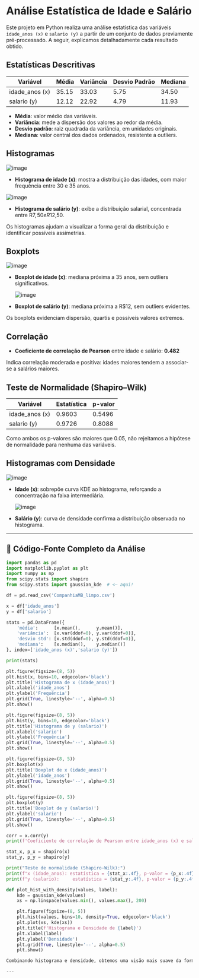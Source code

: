 # Análise Estatística de Idade e Salário

Este projeto em Python realiza uma análise estatística das variáveis `idade_anos (x)` e `salario (y)` a partir de um conjunto de dados previamente pré-processado. A seguir, explicamos detalhadamente cada resultado obtido.

## Estatísticas Descritivas

| Variável        | Média  | Variância | Desvio Padrão | Mediana |
|-----------------|--------|-----------|---------------|---------|
| idade_anos (x)  | 35.15  | 33.03     | 5.75          | 34.50   |
| salario (y)     | 12.12  | 22.92     | 4.79          | 11.93   |

- **Média**: valor médio das variáveis.  
- **Variância**: mede a dispersão dos valores ao redor da média.  
- **Desvio padrão**: raiz quadrada da variância, em unidades originais.  
- **Mediana**: valor central dos dados ordenados, resistente a outliers.  

## Histogramas
![image](https://github.com/user-attachments/assets/14c96fd7-0abd-4df9-b010-0a9ddd548cb8)
- **Histograma de idade (x)**: mostra a distribuição das idades, com maior frequência entre 30 e 35 anos.

![image](https://github.com/user-attachments/assets/1047de74-2299-4f4d-8e1e-ad00baad3e21)
- **Histograma de salário (y)**: exibe a distribuição salarial, concentrada entre R$7,50 e R$12,50.  

Os histogramas ajudam a visualizar a forma geral da distribuição e identificar possíveis assimetrias.

## Boxplots

![image](https://github.com/user-attachments/assets/4cef0a6c-eac0-4bb9-b93a-6983abd1814d)
- **Boxplot de idade (x)**: mediana próxima a 35 anos, sem outliers significativos.

  ![image](https://github.com/user-attachments/assets/ce34379d-5e1c-45a9-a250-bfb38e560c3c)
- **Boxplot de salário (y)**: mediana próxima a R$12, sem outliers evidentes.  

Os boxplots evidenciam dispersão, quartis e possíveis valores extremos.

## Correlação

- **Coeficiente de correlação de Pearson** entre idade e salário: **0.482**  

Indica correlação moderada e positiva: idades maiores tendem a associar-se a salários maiores.

## Teste de Normalidade (Shapiro–Wilk)

| Variável        | Estatística | p-valor |
|-----------------|-------------|---------|
| idade_anos (x)  | 0.9603      | 0.5496  |
| salario (y)     | 0.9726      | 0.8088  |

Como ambos os p-valores são maiores que 0.05, não rejeitamos a hipótese de normalidade para nenhuma das variáveis.

## Histogramas com Densidade
![image](https://github.com/user-attachments/assets/80a356a7-bc69-446c-8c68-969d12ba7370)
- **Idade (x)**: sobrepõe curva KDE ao histograma, reforçando a concentração na faixa intermediária.

  ![image](https://github.com/user-attachments/assets/cbcc97e1-fded-40d3-b7d2-00ece63ca5ef)
- **Salário (y)**: curva de densidade confirma a distribuição observada no histograma.  

---
## 🧠 Código-Fonte Completo da Análise

```python
import pandas as pd
import matplotlib.pyplot as plt
import numpy as np
from scipy.stats import shapiro
from scipy.stats import gaussian_kde  # <— aqui!

df = pd.read_csv('CompanhiaMB_limpo.csv')

x = df['idade_anos']
y = df['salario']

stats = pd.DataFrame({
    'média':      [x.mean(),      y.mean()],
    'variância':  [x.var(ddof=0), y.var(ddof=0)],
    'desvio std': [x.std(ddof=0), y.std(ddof=0)],
    'mediana':    [x.median(),    y.median()]
}, index=['idade_anos (x)','salario (y)'])

print(stats)

plt.figure(figsize=(8, 5))
plt.hist(x, bins=10, edgecolor='black')
plt.title('Histograma de x (idade_anos)')
plt.xlabel('idade_anos')
plt.ylabel('Frequência')
plt.grid(True, linestyle='--', alpha=0.5)
plt.show()

plt.figure(figsize=(8, 5))
plt.hist(y, bins=10, edgecolor='black')
plt.title('Histograma de y (salario)')
plt.xlabel('salario')
plt.ylabel('Frequência')
plt.grid(True, linestyle='--', alpha=0.5)
plt.show()

plt.figure(figsize=(8, 5))
plt.boxplot(x)
plt.title('Boxplot de x (idade_anos)')
plt.ylabel('idade_anos')
plt.grid(True, linestyle='--', alpha=0.5)
plt.show()

plt.figure(figsize=(8, 5))
plt.boxplot(y)
plt.title('Boxplot de y (salario)')
plt.ylabel('salario')
plt.grid(True, linestyle='--', alpha=0.5)
plt.show()

corr = x.corr(y)
print(f'Coeficiente de correlação de Pearson entre idade_anos (x) e salario (y): {corr:.3f}')

stat_x, p_x = shapiro(x)
stat_y, p_y = shapiro(y)

print("Teste de normalidade (Shapiro-Wilk):")
print(f"x (idade_anos): estatística = {stat_x:.4f}, p-valor = {p_x:.4f}")
print(f"y (salario):     estatística = {stat_y:.4f}, p-valor = {p_y:.4f}")

def plot_hist_with_density(values, label):
    kde = gaussian_kde(values)
    xs = np.linspace(values.min(), values.max(), 200)

    plt.figure(figsize=(8, 5))
    plt.hist(values, bins=10, density=True, edgecolor='black')
    plt.plot(xs, kde(xs))
    plt.title(f'Histograma e Densidade de {label}')
    plt.xlabel(label)
    plt.ylabel('Densidade')
    plt.grid(True, linestyle='--', alpha=0.5)
    plt.show()

Combinando histograma e densidade, obtemos uma visão mais suave da forma da distribuição.

---

